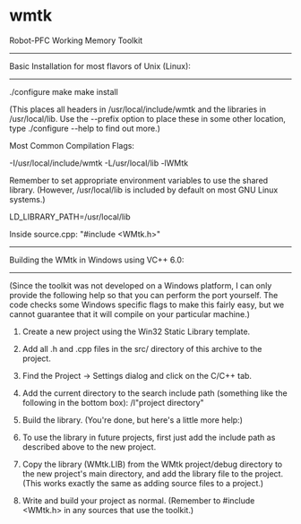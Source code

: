 wmtk
====

Robot-PFC Working Memory Toolkit

****************************************************
Basic Installation for most flavors of Unix (Linux):
****************************************************

./configure
make
make install

(This places all headers in /usr/local/include/wmtk and the libraries in
/usr/local/lib. Use the --prefix option to place these in some other
location, type ./configure --help to find out more.)


Most Common Compilation Flags:

-I/usr/local/include/wmtk -L/usr/local/lib -lWMtk

Remember to set appropriate environment variables to use the shared library.
(However, /usr/local/lib is included by default on most GNU Linux systems.)

LD_LIBRARY_PATH=/usr/local/lib

Inside source.cpp: "#include <WMtk.h>"

********************************************
Building the WMtk in Windows using VC++ 6.0:
********************************************

(Since the toolkit was not developed on a Windows platform, I can only
provide the following help so that you can perform the port yourself.
The code checks some Windows specific flags to make this fairly easy, but
we cannot guarantee that it will compile on your particular machine.)

1. Create a new project using the Win32 Static Library template.

2. Add all .h and .cpp files in the src/ directory of this archive
   to the project.

3. Find the Project -> Settings dialog and click on the C/C++ tab.

4. Add the current directory to the search include path (something like
   the following in the bottom box): /I"project directory"

5. Build the library. (You're done, but here's a little more help:)

6. To use the library in future projects, first just add the include path as
   described above to the new project.

7. Copy the library (WMtk.LIB) from the WMtk project/debug directory to the
   new project's main directory, and add the library file to the project.
   (This works exactly the same as adding source files to a project.)

8. Write and build your project as normal. (Remember to #include <WMtk.h>
   in any sources that use the toolkit.)


